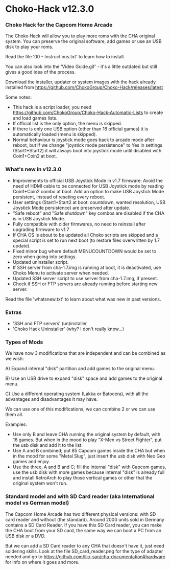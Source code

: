 # Choko-Hack v12.3.0
### Choko Hack for the Capcom Home Arcade

The Choko Hack will allow you to play more roms with the CHA original system. You can preserve the original software, add games or use an USB disk to play your roms.

Read the file '00 - Instructions.txt' to learn how to install.

You can also look into the 'Video Guide.gif' - it's a little outdated but still gives a good idea of the process.

Download the installer, updater or system images with the hack already installed from https://github.com/ChokoGroup/Choko-Hack/releases/latest

Some notes:
- This hack is a script loader, you need https://github.com/ChokoGroup/Choko-Hack-Automatic-Lists to create and load games lists.
- If official list is the only option, the menu is skipped.
- If there is only one USB option (other than 16 official games) it is automatically loaded (menu is skipped).
- Normal behaviour is joystick mode goes back to arcade mode after reboot, but If we change "joystick mode persistence" to Yes in settings (Start1+Start2) it will always boot into joystick mode until disabled with Coin1+Coin2 at boot.


### What's new in v12.3.0
- Improvements to official USB Joystick Mode in v1.7 firmware:
  Avoid the need of HDMI cable to be connected for USB Joystick mode by reading Coin1+Coin2 combo at boot.
  Add an option to make USB Joystick Mode persistent, instead of reseting every reboot.
- User settings (Start1+Start2 at boot: countdown, wanted resolution, USB Joystick Mode persistence) are preserved after update.
- "Safe reboot" and "Safe shutdown" key combos are disabled if the CHA is in USB Joystick Mode.
- Fully compatible with older firmwares, no need to reinstall after upgrading firmware to v1.7
- If CHA OS is about to be updated all Choko scripts are skipped and a special script is set to run next boot (to restore files overwritten by 1.7 update).
- Fixed minor bug where default MENUCOUNTDOWN would be set to zero when going into settings.
- Updated uninstaller script.
- If SSH server from cha-1.7.img is running at boot, it is deactivated, use Choko Menu to activate server when needed.
- Updated SSH server script to use server from cha-1.7.img, if present.
- Check if SSH or FTP servers are already running before starting new server.

Read the file 'whatsnew.txt' to learn about what was new in past versions.


### Extras
- 'SSH and FTP servers' (un)installer
- 'Choko Hack Uninstaller' (why? I don't really know...)


### Types of Mods

We have now 3 modifications that are independent and can be combined as we wish:

A) Expand internal "disk" partition and add games to the original menu.

B) Use an USB drive to expand "disk" space and add games to the original menu.

C) Use a different operating system (Lakka or Batocera), with all the advantages and disadvantages it may have.

We can use one of this modifications, we can combine 2 or we can use them all.

Examples:
- Use only B and leave CHA running the original system by default, with 16 games. But when in the mood to play "X-Men vs Street Fighter", put the usb disk and add it to the list.
- Use A and B combined; put 85 Capcom games inside the CHA but when in the mood for some "Metal Slug", just insert the usb disk with Neo Geo games and enjoy.
- Use the three, A and B and C; fill the internal "disk" with Capcom games, use the usb disk with more games because internal "disk" is already full and install RetroArch to play those vertical games or other that the original system won't run.


###  Standard model and with SD Card reader (aka International model vs German model)

The Capcom Home Arcade has two different physical versions: with SD card reader and without (the standard).
Around 2000 units sold in Germany contains a SD Card Reader. If you have this SD Card reader, you can make the CHA boot from your SD card, the same way we can boot a PC from an USB disk or a DVD.

But we can add a SD Card reader to any CHA that doesn't have it, just need soldering skills. Look at the file SD_card_reader.png for the type of adapter needed and go to https://github.com/lilo-san/cha-documentation#hardware for info on where it goes and more.
